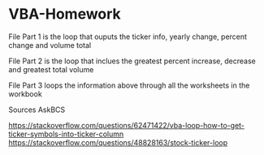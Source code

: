 # VBA-Homework

File Part 1 is the loop that ouputs the ticker info, yearly change, percent change and volume total

File Part 2 is the loop that inclues the greatest percent increase, decrease and greatest total volume

File Part 3 loops the information above through all the worksheets in the workbook


Sources
  AskBCS
 
 https://stackoverflow.com/questions/62471422/vba-loop-how-to-get-ticker-symbols-into-ticker-column
  https://stackoverflow.com/questions/48828163/stock-ticker-loop
  
